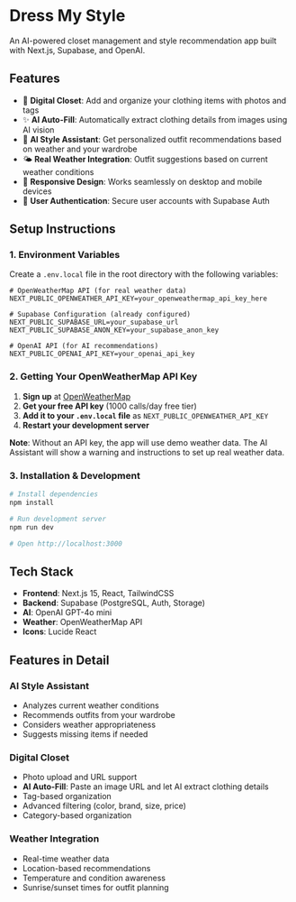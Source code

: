 # Dress My Style

An AI-powered closet management and style recommendation app built with Next.js, Supabase, and OpenAI.

## Features

- 👔 **Digital Closet**: Add and organize your clothing items with photos and tags
- ✨ **AI Auto-Fill**: Automatically extract clothing details from images using AI vision
- 🤖 **AI Style Assistant**: Get personalized outfit recommendations based on weather and your wardrobe
- 🌤️ **Real Weather Integration**: Outfit suggestions based on current weather conditions
- 📱 **Responsive Design**: Works seamlessly on desktop and mobile devices
- 🔐 **User Authentication**: Secure user accounts with Supabase Auth

## Setup Instructions

### 1. Environment Variables

Create a `.env.local` file in the root directory with the following variables:

```env
# OpenWeatherMap API (for real weather data)
NEXT_PUBLIC_OPENWEATHER_API_KEY=your_openweathermap_api_key_here

# Supabase Configuration (already configured)
NEXT_PUBLIC_SUPABASE_URL=your_supabase_url
NEXT_PUBLIC_SUPABASE_ANON_KEY=your_supabase_anon_key

# OpenAI API (for AI recommendations)
NEXT_PUBLIC_OPENAI_API_KEY=your_openai_api_key
```

### 2. Getting Your OpenWeatherMap API Key

1. **Sign up** at [OpenWeatherMap](https://openweathermap.org/api)
2. **Get your free API key** (1000 calls/day free tier)
3. **Add it to your `.env.local` file** as `NEXT_PUBLIC_OPENWEATHER_API_KEY`
4. **Restart your development server**

**Note**: Without an API key, the app will use demo weather data. The AI Assistant will show a warning and instructions to set up real weather data.

### 3. Installation & Development

```bash
# Install dependencies
npm install

# Run development server
npm run dev

# Open http://localhost:3000
```

## Tech Stack

- **Frontend**: Next.js 15, React, TailwindCSS
- **Backend**: Supabase (PostgreSQL, Auth, Storage)
- **AI**: OpenAI GPT-4o mini
- **Weather**: OpenWeatherMap API
- **Icons**: Lucide React

## Features in Detail

### AI Style Assistant
- Analyzes current weather conditions
- Recommends outfits from your wardrobe
- Considers weather appropriateness
- Suggests missing items if needed

### Digital Closet
- Photo upload and URL support
- **AI Auto-Fill**: Paste an image URL and let AI extract clothing details
- Tag-based organization
- Advanced filtering (color, brand, size, price)
- Category-based organization

### Weather Integration
- Real-time weather data
- Location-based recommendations
- Temperature and condition awareness
- Sunrise/sunset times for outfit planning
